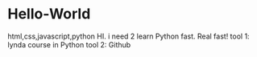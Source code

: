 # Hello-World
html,css,javascript,python
HI. i need 2 learn Python fast. Real fast!
  tool 1: lynda course in Python
  tool 2: Github
